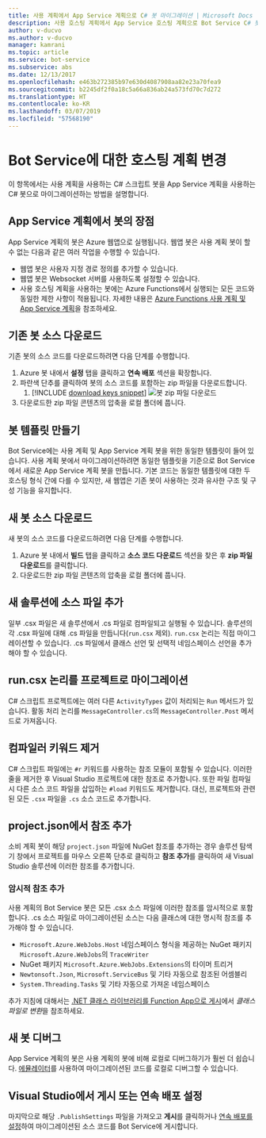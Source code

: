 ```yaml
---
title: 사용 계획에서 App Service 계획으로 C# 봇 마이그레이션 | Microsoft Docs
description: 사용 호스팅 계획에서 App Service 호스팅 계획으로 Bot Service C# 봇을 마이그레이션합니다.
author: v-ducvo
ms.author: v-ducvo
manager: kamrani
ms.topic: article
ms.service: bot-service
ms.subservice: abs
ms.date: 12/13/2017
ms.openlocfilehash: e463b272385b97e630d4087908aa82e23a70fea9
ms.sourcegitcommit: b2245df2f0a18c5a66a836ab24a573fd70c7d272
ms.translationtype: HT
ms.contentlocale: ko-KR
ms.lasthandoff: 03/07/2019
ms.locfileid: "57568190"
---
```

# <a name="change-the-hosting-plan-for-your-bot-service"></a>Bot Service에 대한 호스팅 계획 변경

이 항목에서는 사용 계획을 사용하는 C# 스크립트 봇을 App Service 계획을 사용하는 C# 봇으로 마이그레이션하는 방법을 설명합니다. 

## <a name="advantages-of-a-bot-on-an-app-service-plan"></a>App Service 계획에서 봇의 장점

App Service 계획의 봇은 Azure 웹앱으로 실행됩니다. 웹앱 봇은 사용 계획 봇이 할 수 없는 다음과 같은 여러 작업을 수행할 수 있습니다.

- 웹앱 봇은 사용자 지정 경로 정의를 추가할 수 있습니다.
- 웹앱 봇은 Websocket 서버를 사용하도록 설정할 수 있습니다. 
- 사용 호스팅 계획을 사용하는 봇에는 Azure Functions에서 실행되는 모든 코드와 동일한 제한 사항이 적용됩니다. 자세한 내용은 <a target='_blank' href='/azure/azure-functions/functions-scale'>Azure Functions 사용 계획 및 App Service 계획</a>을 참조하세요.

## <a name="download-your-existing-bot-source"></a>기존 봇 소스 다운로드

기존 봇의 소스 코드를 다운로드하려면 다음 단계를 수행합니다.

1. Azure 봇 내에서 **설정** 탭을 클릭하고 **연속 배포** 섹션을 확장합니다.  
2. 파란색 단추를 클릭하여 봇의 소스 코드를 포함하는 zip 파일을 다운로드합니다.  
    1. [!INCLUDE [download keys snippet](~/includes/snippet-abs-key-download.md)]
    ![봇 zip 파일 다운로드](~/media/continuous-deployment-consumption-download.png)
3. 다운로드한 zip 파일 콘텐츠의 압축을 로컬 폴더에 풉니다. 


## <a name="create-a-bot-template"></a>봇 템플릿 만들기

Bot Service에는 사용 계획 및 App Service 계획 봇을 위한 동일한 템플릿이 들어 있습니다. 사용 계획 봇에서 마이그레이션하려면 동일한 템플릿을 기준으로 Bot Service에서 새로운 App Service 계획 봇을 만듭니다. 기본 코드는 동일한 템플릿에 대한 두 호스팅 형식 간에 다를 수 있지만, 새 웹앱은 기존 봇이 사용하는 것과 유사한 구조 및 구성 기능을 유지합니다.

## <a name="download-the-new-bot-source"></a>새 봇 소스 다운로드

새 봇의 소스 코드를 다운로드하려면 다음 단계를 수행합니다.

1. Azure 봇 내에서 **빌드** 탭을 클릭하고 **소스 코드 다운로드** 섹션을 찾은 후 **zip 파일 다운로드**를 클릭합니다. 
2. 다운로드한 zip 파일 콘텐츠의 압축을 로컬 폴더에 풉니다.

## <a name="add-source-files-to-new-solution"></a>새 솔루션에 소스 파일 추가

일부 .csx 파일은 새 솔루션에서 .cs 파일로  컴파일되고 실행될 수 있습니다. 솔루션의 각 .csx 파일에 대해 .cs 파일을 만듭니다(`run.csx` 제외). `run.csx` 논리는 직접 마이그레이션할 수 있습니다. .cs 파일에서 클래스 선언 및 선택적 네임스페이스 선언을 추가해야 할 수 있습니다.

## <a name="migrate-runcsx-logic-into-your-project"></a>run.csx 논리를 프로젝트로 마이그레이션

C# 스크립트 프로젝트에는 여러 다른 `ActivityTypes` 값이 처리되는 `Run` 메서드가 있습니다. 활동 처리 논리를 `MessageController.cs`의 `MessageController.Post` 메서드로 가져옵니다.

## <a name="remove-compiler-keywords"></a>컴파일러 키워드 제거

C# 스크립트 파일에는 `#r` 키워드를 사용하는 참조 모듈이 포함될 수 있습니다. 이러한 줄을 제거한 후 Visual Studio 프로젝트에 대한 참조로 추가합니다. 또한 파일 컴파일 시 다른 소스 코드 파일을 삽입하는 `#load` 키워드도 제거합니다. 대신, 프로젝트와 관련된 모든 `.csx` 파일을 `.cs` 소스 코드로 추가합니다.

## <a name="add-references-from-projectjson"></a>project.json에서 참조 추가

소비 계획 봇이 해당 `project.json` 파일에 NuGet 참조를 추가하는 경우 솔루션 탐색기 창에서 프로젝트를 마우스 오른쪽 단추로 클릭하고 **참조 추가**를 클릭하여 새 Visual Studio 솔루션에 이러한 참조를 추가합니다.

### <a name="add-references-that-were-implicit"></a>암시적 참조 추가

사용 계획의 Bot Service 봇은 모든 .csx 소스 파일에 이러한 참조를 암시적으로 포함합니다. .cs 소스 파일로 마이그레이션된 소스는 다음 클래스에 대한 명시적 참조를 추가해야 할 수 있습니다.

- `Microsoft.Azure.WebJobs.Host` 네임스페이스 형식을 제공하는 NuGet 패키지 `Microsoft.Azure.WebJobs`의 `TraceWriter` 
- NuGet 패키지 `Microsoft.Azure.WebJobs.Extensions`의 타이머 트리거
- `Newtonsoft.Json`, `Microsoft.ServiceBus` 및 기타 자동으로 참조된 어셈블리
- `System.Threading.Tasks` 및 기타 자동으로 가져온 네임스페이스

추가 지침에 대해서는 <a target='_blank' href='https://blogs.msdn.microsoft.com/appserviceteam/2017/03/16/publishing-a-net-class-library-as-a-function-app/'>.NET 클래스 라이브러리를 Function App으로 게시</a>에서 *클래스 파일로 변환*을 참조하세요.

## <a name="debug-your-new-bot"></a>새 봇 디버그

App Service 계획의 봇은 사용 계획의 봇에 비해 로컬로 디버그하기가 훨씬 더 쉽습니다. [에뮬레이터](bot-service-debug-emulator.md)를 사용하여 마이그레이션된 코드를 로컬로 디버그할 수 있습니다.

## <a name="publish-from-visual-studio-or-set-up-continuous-deployment"></a>Visual Studio에서 게시 또는 연속 배포 설정

마지막으로 해당 `.PublishSettings` 파일을 가져오고 **게시**를 클릭하거나 [연속 배포를 설정](bot-service-debug-bot.md)하여 마이그레이션된 소스 코드를 Bot Service에 게시합니다.
